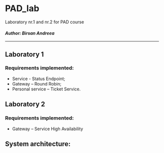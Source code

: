 # PAD_lab
Laboratory nr.1 and nr.2 for PAD course

#### _Author: Birsan Andreea_

----

## Laboratory 1
### Requirements implemented:

* Service - Status Endpoint; 
* Gateway – Round Robin;
* Personal service – Ticket Service.

## Laboratory 2
### Requirements implemented:

* Gateway – Service High Availability

## System architecture:
